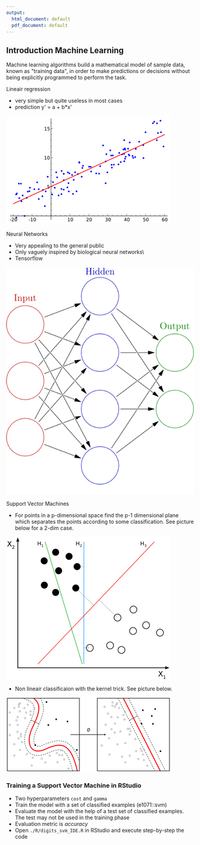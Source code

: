 ```yaml
---
output:
  html_document: default
  pdf_document: default
---
```

## Introduction Machine Learning

Machine learning algorithms build a mathematical model of sample data, known as "training data", in order to make predictions or decisions without being explicitly programmed to perform the task.

Lineair regression
* very simple but quite useless in most cases
* prediction y' = a + b*x'

![_Lineair Regression_](./lineair_regression.png)

Neural Networks

* Very appealing to the general public
* Only vaguely inspired by biological neural networks\
* Tensorflow

![_Artificial Neural Network_](./NN.png)

Support Vector Machines

* For points in a p-dimensional space find the p-1 dimensional plane which separates the points according to some classification. See picture below for a 2-dim case. 

![SVM](./svm1.png)

* Non lineair classificaion with the kernel trick. See picture below.

![Non-lineair SVM with _kernel_](./svm.png)

### Training a Support Vector Machine in RStudio

* Two hyperparameters `cost` and `gamma`
* Train the model with a set of classified examples (e1071::svm)
* Evaluate the model with the help of a test set of classified examples. The test may not be used in the training phase
* Evaluation metric is _accuracy_
* Open `./R/digits_svm_IDE.R` in RStudio and execute step-by-step the code








